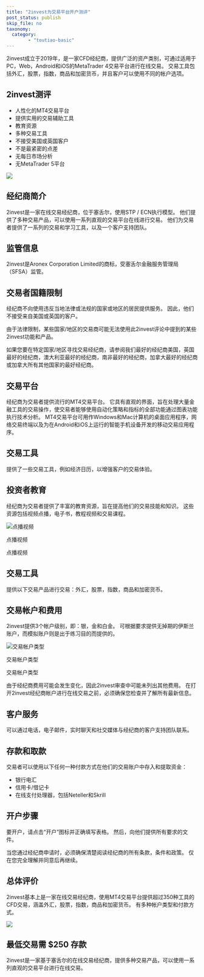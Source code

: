 ```yaml
---
title: "2invest为交易平台开户测评"
post_status: publish
skip_file: no
taxonomy:
  category:
        - "toutiao-basic"
---
```


2invest成立于2019年，是一家CFD经纪商，提供广泛的资产类别，可通过适用于PC，Web，Android和iOS的MetaTrader 4交易平台进行在线交易。 交易工具包括外汇，股票，指数，商品和加密货币，并且客户可以使用不同的帐户选项。

## 2invest测评

- 人性化的MT4交易平台
- 提供实用的交易辅助工具
- 教育资源
- 多种交易工具
- 不接受美国或英国客户
- 不是最紧密的点差
- 无每日市场分析
- 无MetaTrader 5平台

![](https://cdn.jsdelivr.net/gh/jarlin8/OSS@main/backup/1646471989951NATO.jpg)

## 经纪商简介

2invest是一家在线交易经纪商，位于塞舌尔，使用STP / ECN执行模型。 他们提供了多种交易产品，可以使用一系列直观的交易平台在线进行交易。 他们为交易者提供了一系列的交易和学习工具，以及一个客户支持团队。

## 监管信息

2invest是Aronex Corporation Limited的商标，受塞舌尔金融服务管理局（SFSA）监管。

## 交易者国籍限制

经纪商不向使用违反当地法律或法规的国家或地区的居民提供服务。 因此，他们不接受来自美国或英国的客户。

由于法律限制，某些国家/地区的交易商可能无法使用此2invest评论中提到的某些2invest功能和产品。

如果您要在特定国家/地区寻找交易经纪商，请参阅我们最好的经纪商美国，英国最好的经纪商，澳大利亚最好的经纪商，南非最好的经纪商，加拿大最好的经纪商或加拿大所有其他国家的最好经纪商。

## 交易平台

经纪商为交易者提供流行的MT4交易平台。 它具有直观的界面，旨在处理大量金融工具的交易操作，使交易者能够使用自动化策略和指标的全部功能通过图表功能执行技术分析。 MT4交易平台可用作Windows和Mac计算机的桌面应用程序，网络交易终端以及为在Android和iOS上运行的智能手机设备开发的移动交易应用程序。

## 交易工具

提供了一些交易工具，例如经济日历，以增强客户的交易体验。

## 投资者教育

经纪商为交易者提供了丰富的教育资源，旨在提高他们的交易技能和知识。 这些资源包括视频点播，电子书，教程视频和交易课程。

![点播视频](https://cdn.fendou.la/funstoutiao/2020/11/2invest-Review-Videos-On-Demand.jpg "点播视频")

点播视频

点播视频

## 交易工具

提供以下交易产品进行交易：外汇，股票，指数，商品和加密货币。

## 交易帐户和费用

2invest提供3个帐户级别，即：银，金和白金。 可根据要求提供无掉期的伊斯兰账户，而模拟账户则是出于练习目的而提供的。

![交易帐户类型](https://cdn.fendou.la/funstoutiao/2020/11/2invest-Review-Account-Types.jpg "交易帐户类型")

交易帐户类型

交易帐户类型

由于经纪商费用可能会发生变化，因此2invest审查中可能未列出其他费用。 在打开2invest经纪商帐户进行在线交易之前，必须确保您检查并了解所有最新信息。

## 客户服务

可以通过电话，电子邮件，实时聊天和社交媒体与经纪商的客户支持团队联系。

## 存款和取款

交易者可以使用以下任何一种付款方式在他们的交易账户中存入和提取资金：

- 银行电汇
- 信用卡/借记卡
- 在线支付处理器，包括Neteller和Skrill

## 开户步骤

要开户，请点击“开户”图标并正确填写表格。 然后，向他们提供所有要求的文件。

当您通过经纪商申请时，必须确保清楚阅读经纪商的所有条款，条件和政策。 仅在您完全理解并同意后再继续。

## 总体评价

2invest基本上是一家在线交易经纪商，使用MT4交易平台提供超过350种工具的CFD交易，涵盖外汇，股票，指数，商品和加密货币。 有多种帐户类型和付款方式。

![](https://cdn.fendou.la/funstoutiao/2020/11/2invest-Logo.png)

## 最低交易需 **$250** 存款

2invest是一家基于塞舌尔的在线交易经纪商，提供多种交易产品，可以使用一系列直观的交易平台进行在线交易。
